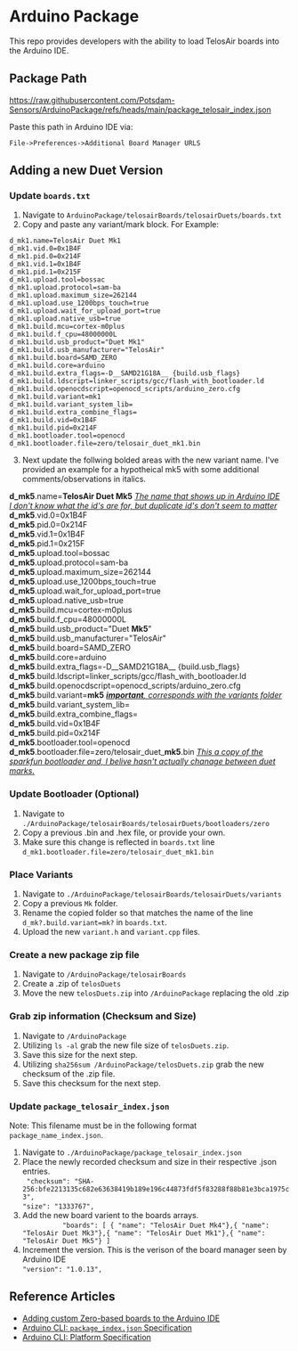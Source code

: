 # Arduino Package

This repo provides developers with the ability to load TelosAir boards into the Arduino IDE.

## Package Path

https://raw.githubusercontent.com/Potsdam-Sensors/ArduinoPackage/refs/heads/main/package_telosair_index.json

Paste this path in Arduino IDE via:

```File->Preferences->Additional Board Manager URLS```


## Adding a new Duet Version
### Update ```boards.txt```
1. Navigate to ```ArduinoPackage/telosairBoards/telosairDuets/boards.txt```
2. Copy and paste any variant/mark block. For Example:
```
d_mk1.name=TelosAir Duet Mk1
d_mk1.vid.0=0x1B4F
d_mk1.pid.0=0x214F
d_mk1.vid.1=0x1B4F
d_mk1.pid.1=0x215F
d_mk1.upload.tool=bossac
d_mk1.upload.protocol=sam-ba
d_mk1.upload.maximum_size=262144
d_mk1.upload.use_1200bps_touch=true
d_mk1.upload.wait_for_upload_port=true
d_mk1.upload.native_usb=true
d_mk1.build.mcu=cortex-m0plus
d_mk1.build.f_cpu=48000000L
d_mk1.build.usb_product="Duet Mk1"
d_mk1.build.usb_manufacturer="TelosAir"
d_mk1.build.board=SAMD_ZERO
d_mk1.build.core=arduino
d_mk1.build.extra_flags=-D__SAMD21G18A__ {build.usb_flags}
d_mk1.build.ldscript=linker_scripts/gcc/flash_with_bootloader.ld
d_mk1.build.openocdscript=openocd_scripts/arduino_zero.cfg
d_mk1.build.variant=mk1
d_mk1.build.variant_system_lib=
d_mk1.build.extra_combine_flags=
d_mk1.build.vid=0x1B4F
d_mk1.build.pid=0x214F
d_mk1.bootloader.tool=openocd
d_mk1.bootloader.file=zero/telosair_duet_mk1.bin
```
3. Next update the follwing bolded areas with the new variant name. I've provided an example for a hypotheical mk5 with some additional comments/observations in italics.

**d_mk5**.name=**TelosAir Duet Mk5** <U>*The name that shows up in Arduino IDE*</u><br>
<u>*I don't know what the id's are for, but duplicate id's don't seem to matter*</u><br>
**d_mk5**.vid.0=0x1B4F<br> 
**d_mk5**.pid.0=0x214F<br>
**d_mk5**.vid.1=0x1B4F<br>
**d_mk5**.pid.1=0x215F<br>
**d_mk5**.upload.tool=bossac<br>
**d_mk5**.upload.protocol=sam-ba<br>
**d_mk5**.upload.maximum_size=262144<br>
**d_mk5**.upload.use_1200bps_touch=true<br>
**d_mk5**.upload.wait_for_upload_port=true<br>
**d_mk5**.upload.native_usb=true<br>
**d_mk5**.build.mcu=cortex-m0plus<br>
**d_mk5**.build.f_cpu=48000000L<br>
**d_mk5**.build.usb_product="Duet **Mk5**"<br>
**d_mk5**.build.usb_manufacturer="TelosAir"<br>
**d_mk5**.build.board=SAMD_ZERO<br>
**d_mk5**.build.core=arduino<br>
**d_mk5**.build.extra_flags=-D__SAMD21G18A__ {build.usb_flags}<br>
**d_mk5**.build.ldscript=linker_scripts/gcc/flash_with_bootloader.ld<br>
**d_mk5**.build.openocdscript=openocd_scripts/arduino_zero.cfg<br>
**d_mk5**.build.variant=**mk5** ***<u>*important***, corresponds with the variants folder*</u> <br>
**d_mk5**.build.variant_system_lib=<br>
**d_mk5**.build.extra_combine_flags=<br>
**d_mk5**.build.vid=0x1B4F<br>
**d_mk5**.build.pid=0x214F<br>
**d_mk5**.bootloader.tool=openocd<br>
**d_mk5**.bootloader.file=zero/telosair_duet_**mk5**.bin <u>*This a copy of the sparkfun bootloader and, I belive hasn't actually chanage between duet marks.*</u><br>

### Update Bootloader (Optional)
1. Navigate to ```./ArduinoPackage/telosairBoards/telosairDuets/bootloaders/zero```
2. Copy a previous .bin and .hex file, or provide your own.
3. Make sure this change is reflected in ```boards.txt``` line ```d_mk1.bootloader.file=zero/telosair_duet_mk1.bin```

### Place Variants
1. Navigate to ```./ArduinoPackage/telosairBoards/telosairDuets/variants```
2. Copy a previous ```Mk``` folder. 
3. Rename the copied folder so that matches the name of the line ``` d_mk?.build.variant=mk? ``` in ```boards.txt```.
4. Upload the new ```variant.h``` and ```variant.cpp``` files.

### Create a new package zip file
1. Navigate to ```/ArduinoPackage/telosairBoards```
2. Create a .zip of ```telosDuets```
3. Move the new ```telosDuets.zip``` into ```/ArduinoPackage``` replacing the old .zip

### Grab zip information (Checksum and Size)
1. Navigate to ```/ArduinoPackage```
2. Utilizing ``ls -al`` grab the new file size of ```telosDuets.zip```.
3. Save this size for the next step.
4. Utilizing ```sha256sum /ArduinoPackage/telosDuets.zip``` grab the new checksum of the .zip file.
5. Save this checksum for the next step.


### Update ```package_telosair_index.json```
Note: This filename must be in the following format ```package_name_index.json```.

1. Navigate to ```./ArduinoPackage/package_telosair_index.json```
2. Place the newly recorded checksum and size in their respective .json entries.<br> ``` "checksum": "SHA-256:bfe2213135c682e63638419b189e196c44873fdf5f83288f88b81e3bca1975c3",```<br>
          ```"size": "1333767",```
3. Add the new board varient to the boards arrays. <br>```          "boards": [
            { "name": "TelosAir Duet Mk4"},{ "name": "TelosAir Duet Mk3"},{ "name": "TelosAir Duet Mk1"},{ "name": "TelosAir Duet Mk5"}
          ]```
4. Increment the version. This is the verison of the board manager seen by Arduino IDE<br>
```"version": "1.0.13",```

## Reference Articles

- [Adding custom Zero-based boards to the Arduino IDE](https://forum.arduino.cc/t/adding-custom-zero-based-boards-to-the-arduino-ide/394499)
- [Arduino CLI: `package_index.json` Specification](https://arduino.github.io/arduino-cli/1.2/package_index_json-specification/)
- [Arduino CLI: Platform Specification](https://arduino.github.io/arduino-cli/1.2/platform-specification/)
